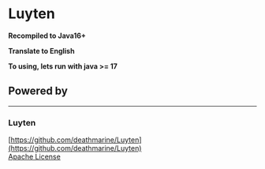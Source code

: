 Luyten
======
**Recompiled to Java16+**

**Translate to English**

**To using, lets run with java >= 17**

## Powered by 
******

### Luyten
[https://github.com/deathmarine/Luyten](https://github.com/deathmarine/Luyten)  
[Apache License](https://github.com/deathmarine/Luyten/blob/master/license.txt)  
